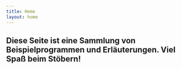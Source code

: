 ```yaml
---
title: Home
layout: home
---
```

Diese Seite ist eine Sammlung von Beispielprogrammen und Erläuterungen. Viel Spaß beim Stöbern!
---
